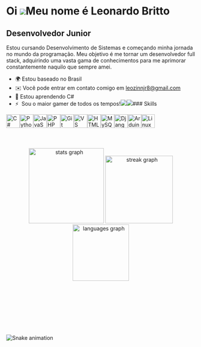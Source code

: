 Oi ![](https://user-images.githubusercontent.com/18350557/176309783-0785949b-9127-417c-8b55-ab5a4333674e.gif)Meu nome é Leonardo Britto
=======================================================================================================================================

Desenvolvedor Junior
--------------------

Estou cursando Desenvolvimento de Sistemas e começando minha jornada no mundo da programação. Meu objetivo é me tornar um desenvolvedor full stack, adquirindo uma vasta gama de conhecimentos para me aprimorar constantemente naquilo que sempre amei.

*   🌍 Estou baseado no Brasil
*   ✉️ Você pode entrar em contato comigo em [leozinnjr8@gmail.com](mailto:leozinnjr8@gmail.com)
*   🧠 Estou aprendendo C#
*   ⚡  Sou o maior gamer de todos os tempos!<a href="https://www.github.com/LeonDev633" target="_blank" rel="noreferrer"><img
src="https://img.shields.io/github/followers/LeonDev633?logo=github&style=for-the-badge&color=3382ed&labelColor=ffffff" /></a><a href="https://www.twitch.tv/baiano_de_moraes" target="_blank" rel="noreferrer"><img
src="https://img.shields.io/twitch/status/baiano_de_moraes?logo=twitchsx&style=for-the-badge&color=3382ed&labelColor=ffffff&label=TWITCH+STATUS" /></a>### Skills 
<p align="left">
<a href="https://docs.microsoft.com/en-us/dotnet/csharp/" target="_blank" rel="noreferrer"><img src="https://raw.githubusercontent.com/danielcranney/readme-generator/main/public/icons/skills/csharp-colored.svg" width="36" height="36" alt="C#" /></a><a href="https://www.python.org/" target="_blank" rel="noreferrer"><img src="https://raw.githubusercontent.com/danielcranney/readme-generator/main/public/icons/skills/python-colored.svg" width="36" height="36" alt="Python" /></a><a href="https://developer.mozilla.org/en-US/docs/Web/JavaScript" target="_blank" rel="noreferrer"><img src="https://raw.githubusercontent.com/danielcranney/readme-generator/main/public/icons/skills/javascript-colored.svg" width="36" height="36" alt="JavaScript" /></a><a href="https://www.php.net/" target="_blank" rel="noreferrer"><img src="https://raw.githubusercontent.com/danielcranney/readme-generator/main/public/icons/skills/php-colored.svg" width="36" height="36" alt="PHP" /></a><a href="https://git-scm.com/" target="_blank" rel="noreferrer"><img src="https://raw.githubusercontent.com/danielcranney/readme-generator/main/public/icons/skills/git-colored.svg" width="36" height="36" alt="Git" /></a><a href="https://code.visualstudio.com/" target="_blank" rel="noreferrer"><img src="https://raw.githubusercontent.com/danielcranney/readme-generator/main/public/icons/skills/visualstudiocode.svg" width="36" height="36" alt="VS Code" /></a><a href="https://developer.mozilla.org/en-US/docs/Glossary/HTML5" target="_blank" rel="noreferrer"><img src="https://raw.githubusercontent.com/danielcranney/readme-generator/main/public/icons/skills/html5-colored.svg" width="36" height="36" alt="HTML5" /></a><a href="https://www.mysql.com/" target="_blank" rel="noreferrer"><img src="https://raw.githubusercontent.com/danielcranney/readme-generator/main/public/icons/skills/mysql-colored.svg" width="36" height="36" alt="MySQL" /></a><a href="https://www.djangoproject.com/" target="_blank" rel="noreferrer"><img src="https://raw.githubusercontent.com/danielcranney/readme-generator/main/public/icons/skills/django-colored.svg" width="36" height="36" alt="Django" /></a><a href="https://store.arduino.cc/?gclid=Cj0KCQjw2eilBhCCARIsAG0Pf8uueBifykWcsSS4LPESeGQfxGVKJYnzV7bz471XfknQJy_1VINVWM8aAkLtEALw_wcB" target="_blank" rel="noreferrer"><img src="https://raw.githubusercontent.com/danielcranney/readme-generator/main/public/icons/skills/arduino-colored.svg" width="36" height="36" alt="Arduino" /></a><a href="https://www.linux.org" target="_blank" rel="noreferrer"><img src="https://raw.githubusercontent.com/danielcranney/readme-generator/main/public/icons/skills/linux-colored.svg" width="36" height="36" alt="Linux" /></a>
                    </p>
                    <br clear="both">

<p align="center"></p>

###

<div align="center">
  <img src="https://github-readme-stats.vercel.app/api?username=LeonDev633&hide_title=false&hide_rank=false&show_icons=true&include_all_commits=true&count_private=true&disable_animations=false&theme=default&locale=pt-br&hide_border=false" height="200" alt="stats graph"  />
  <img src="https://streak-stats.demolab.com?user=LeonDev633&locale=pt-br&mode=weekly&theme=default&hide_border=true&border_radius=5" height="180" alt="streak graph"  />
  <img src="https://github-readme-stats.vercel.app/api/top-langs?username=LeonDev633&locale=pt-br&hide_title=false&layout=compact&card_width=320&langs_count=5&theme=default&hide_border=false" height="150" alt="languages graph"  />
</div>

###

<br clear="both">

<img align="left" height="0" src=""  />

###

<div align="left">
  <img src="https://cdn.jsdelivr.net/gh/devicons/devicon/icons/javascript/javascript-original.svg" height="0" alt="javascript logo"  />
  <img width="0" />
  <img src="https://cdn.jsdelivr.net/gh/devicons/devicon/icons/typescript/typescript-original.svg" height="0" alt="typescript logo"  />
  <img width="0" />
  <img src="https://cdn.jsdelivr.net/gh/devicons/devicon/icons/react/react-original.svg" height="0" alt="react logo"  />
  <img width="0" />
  <img src="https://cdn.jsdelivr.net/gh/devicons/devicon/icons/html5/html5-original.svg" height="0" alt="html5 logo"  />
  <img width="0" />
  <img src="https://cdn.jsdelivr.net/gh/devicons/devicon/icons/css3/css3-original.svg" height="0" alt="css3 logo"  />
  <img width="0" />
  <img src="https://cdn.jsdelivr.net/gh/devicons/devicon/icons/python/python-original.svg" height="0" alt="python logo"  />
  <img width="0" />
  <img src="https://cdn.jsdelivr.net/gh/devicons/devicon/icons/csharp/csharp-original.svg" height="0" alt="csharp logo"  />
</div>

###

<div align="left">
  <img src="https://raw.githubusercontent.com/maurodesouza/profile-readme-generator/master/src/assets/icons/social/youtube/default.svg" width="0" height="0" alt="youtube logo"  />
  <img src="https://raw.githubusercontent.com/maurodesouza/profile-readme-generator/master/src/assets/icons/social/instagram/default.svg" width="0" height="0" alt="instagram logo"  />
  <img src="https://raw.githubusercontent.com/maurodesouza/profile-readme-generator/master/src/assets/icons/social/twitch/default.svg" width="0" height="0" alt="twitch logo"  />
  <img src="https://raw.githubusercontent.com/maurodesouza/profile-readme-generator/master/src/assets/icons/social/discord/default.svg" width="0" height="0" alt="discord logo"  />
  <img src="https://raw.githubusercontent.com/maurodesouza/profile-readme-generator/master/src/assets/icons/social/gmail/default.svg" width="0" height="0" alt="gmail logo"  />
  <img src="https://raw.githubusercontent.com/maurodesouza/profile-readme-generator/master/src/assets/icons/social/linkedin/default.svg" width="0" height="0" alt="linkedin logo"  />
</div>

###

<img src="https://raw.githubusercontent.com/LeonDev633/LeonDev633/output/snake.svg" alt="Snake animation" />

###

<br clear="both">

<p align="center"></p>

###
